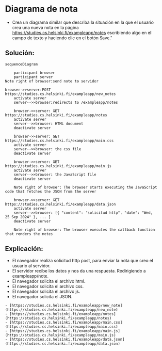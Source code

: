 # Diagrama de nota
* Crea un diagrama similar que describa la situación en la que el usuario crea una nueva nota en la página https://studies.cs.helsinki.fi/exampleapp/notes escribiendo algo en el campo de texto y haciendo clic en el botón Save."


## Solución:

```mermaid
sequenceDiagram

    participant browser
    participant server
Note right of browser:send note to servidor

browser->>server:POST https://studies.cs.helsinki.fi/exampleapp/new_notes
    activate server
    server-->>browser:redirects to /exampleapp/notes

    browser->>server: GET https://studies.cs.helsinki.fi/exampleapp/notes
    activate server
    server-->>browser: HTML document
    deactivate server

    browser->>server: GET https://studies.cs.helsinki.fi/exampleapp/main.css
    activate server
    server-->>browser: the css file
    deactivate server

    browser->>server: GET https://studies.cs.helsinki.fi/exampleapp/main.js
    activate server
    server-->>browser: the JavaScript file
    deactivate server

    Note right of browser: The browser starts executing the JavaScript code that fetches the JSON from the server

    browser->>server: GET https://studies.cs.helsinki.fi/exampleapp/data.json
    activate server
    server-->>browser: [{ "content": "solicitud http", "date": "Wed, 25 Sep 2024" }, ... ]
    deactivate server

    Note right of browser: The browser executes the callback function that renders the notes

```

## Explicación:
* El navegador realiza solicitud http post, para enviar la nota que creo el usuario al servidor.
* El servidor recibe los datos y nos da una respuesta. Redirigiendo a exampleapp/note.
* El navegador solicita el archivo html.
* El navegador solicita el archivo css.
* El navegador solicita el archivo js.
* El navegador solicita el JSON.
```
- [https://studies.cs.helsinki.fi/exampleapp/new_note](https://studies.cs.helsinki.fi/exampleapp/new_note)
- [https://studies.cs.helsinki.fi/exampleapp/notes](https://studies.cs.helsinki.fi/exampleapp/notes)
- [https://studies.cs.helsinki.fi/exampleapp/main.css](https://studies.cs.helsinki.fi/exampleapp/main.css)
- [https://studies.cs.helsinki.fi/exampleapp/main.js](https://studies.cs.helsinki.fi/exampleapp/main.js)
- [https://studies.cs.helsinki.fi/exampleapp/data.json](https://studies.cs.helsinki.fi/exampleapp/data.json)
```
